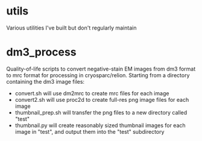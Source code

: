 # utils
Various utilities I've built but don't regularly maintain

# dm3_process

Quality-of-life scripts to convert negative-stain EM images from dm3 format to mrc format for processing in cryosparc/relion.  Starting from a directory containing the dm3 image files:
 - convert.sh will use dm2mrc to create mrc files for each image
 - convert2.sh will use proc2d to create full-res png image files for each image
 - thumbnail_prep.sh will transfer the png files to a new directory called "test"
 - thumbnail.py will create reasonably sized thumbnail images for each image in "test", and output them into the "test" subdirectory
